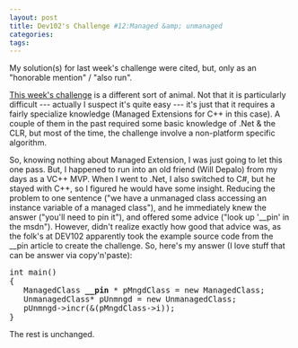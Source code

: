 ```yaml
---
layout: post
title: Dev102's Challenge #12:Managed &amp; unmanaged
categories: 
tags: 
---
```


  <p>My solution(s) for last week's challenge were cited, but, only as an "honorable mention" / "also run".</p>  <p><a href="http://www.dev102.com/2008/07/14/a-programming-job-interview-challenge-12-managed-and-unmanaged/">This week's challenge</a> is a different sort of animal.  Not that it is particularly difficult --- actually I suspect it's quite easy --- it's just that it requires a fairly specialize knowledge (Managed Extensions for C++ in this case).  A couple of them in the past required some basic knowledge of .Net &amp; the CLR, but most of the time, the challenge involve a non-platform specific algorithm.</p>  <p>So, knowing nothing about Managed Extension, I was just going to let this one pass.  But, I happened to run into an old friend (Will Depalo) from my days as a VC++ MVP.  When I went to .Net, I also switched to C#, but he stayed with C++, so I figured he would have some insight.  Reducing the problem to one sentence ("we have a unmanaged class accessing an instance variable of a managed class"), and he immediately  knew the answer ("you'll need to pin it"), and offered some advice ("look up '__pin' in the msdn").  However, didn't realize exactly how good that advice was, as the folk's at DEV102 apparently took the example source code from the __pin article to create the challenge.  So, here's my answer (I love stuff that can be answer via copy'n'paste):</p>  <p> </p>  <pre class="c#">int main() 
{
   ManagedClass <strong>__pin</strong> * pMngdClass = new ManagedClass;
   UnmanagedClass* pUnmngd = new UnmanagedClass;
   pUnmngd-&gt;incr(&amp;(pMngdClass-&gt;i));
}</pre>

<p>The rest is unchanged.</p>
